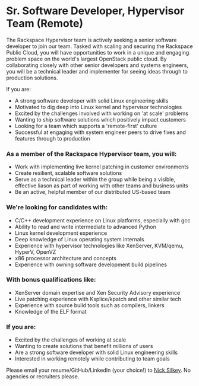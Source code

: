 # Sr. Software Developer, Hypervisor Team (Remote)

The Rackspace Hypervisor team is actively seeking a senior software
developer to join our team.  Tasked with scaling and securing the
Rackspace Public Cloud, you will have opportunities to work in a unique
and engaging problem space on the world's largest OpenStack public
cloud.  By collaborating closely with other senior developers and
systems engineers, you will be a technical leader and implementer for
seeing ideas through to production solutions.

If you are:

- A strong software developer with solid Linux engineering skills
- Motivated to dig deep into Linux kernel and hypervisor technologies
- Excited by the challenges involved with working on 'at scale' problems
- Wanting to ship software solutions which positively impact customers
- Looking for a team which supports a 'remote-first' culture
- Successful at engaging with system engineer peers to drive fixes and
  features through to production

### As a member of the Rackspace Hypervisor team, you will:

- Work with implementing live kernel patching in customer environments
- Create resilient, scalable software solutions
- Serve as a technical leader within the group while being a visible,
  effective liason as part of working with other teams and business
  units
- Be an active, helpful member of our distributed US-based team

### We're looking for candidates with:

- C/C++ development experience on Linux platforms, especially with gcc
- Ability to read and write intermediate to advanced Python
- Linux kernel development experience
- Deep knowledge of Linux operating system internals
- Experience with hypervisor technologies like XenServer, KVM/qemu,
  HyperV, OpenVZ
- x86 processor architecture and concepts
- Experience with owning software development build pipelines

### With bonus qualifications like:

- XenServer domain expertise and Xen Security Advisory experience
- Live patching experience with Ksplice/kpatch and other similar tech
- Experience with source build tools such as compilers, linkers
- Knowledge of the ELF format

### If you are:

- Excited by the challenges of working at scale
- Wanting to create solutions that benefit millions of users
- Are a strong software developer with solid Linux engineering skills
- Interested in working remotely while contributing to team goals

Please email your resume/GitHub/LinkedIn (your choice!) to
[Nick Silkey](mailto:nick.silkey@rackspace.com). No agencies or
recruiters please.
